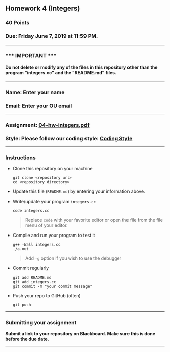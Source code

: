 ## Homework 4 (Integers)

### 40 Points

### Due: Friday June 7, 2019 at 11:59 PM.

---
### *** IMPORTANT ***
#### Do not delete or modify any of the files in this repository other than the program "integers.cc" and the "README.md" files.

---

### Name: Enter your name

### Email: Enter your OU email

---

### Assignment: [04-hw-integers.pdf](04-hw-integers.pdf)

### Style: Please follow our coding style: [Coding Style](https://github.com/nasseef/cs2400/blob/master/docs/coding-style.md)

---

### Instructions

- Clone this repository on your machine

    ```console
    git clone <repository url>
    cd <repository directory>
    ```

- Update this file (`README.md`) by entering your information above.
- Write/update your program `integers.cc`

    ```console
    code integers.cc
    ```
    > Replace `code` with your favorite editor or open the file from the file menu of your editor.

- Compile and run your program to test it

    ```console
    g++ -Wall integers.cc
    ./a.out
    ```

    > Add `-g` option if you wish to use the debugger

- Commit regularly

    ```console
    git add README.md
    git add integers.cc
    git commit -m "your commit message"
    ```

- Push your repo to GitHub (often)
    ```console
    git push
    ```
---

### Submitting your assignment

**Submit a link to your repository on Blackboard. Make sure this is done before the due date.**

---